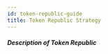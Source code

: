 ```yaml
---
id: token-republic-guide
title: Token Republic Strategy
---
```


##### Description of Token Republic